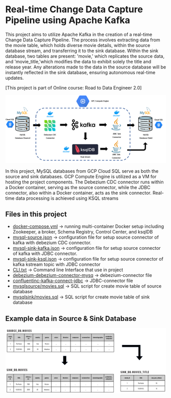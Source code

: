 # Real-time Change Data Capture Pipeline using Apache Kafka
This project aims to utilize Apache Kafka in the creation of a real-time Change Data Capture Pipeline. The process involves extracting data from the movie table, which holds diverse movie details, within the source database stream,
and transferring it to the sink database. Within the sink database, two tables are present: 'movie,' which replicates the source data, and 'movie_title,'which modifies the data to exhibit solely the title and release year.
Any alterations made to the data in the source database will be instantly reflected in the sink database, ensuring autonomous real-time updates.

[This project is part of Online course: Road to Data Engineer 2.0]

![Alt text](img/overview.png?raw=true "Title")


In this project, MySQL databases from GCP Cloud SQL serve as both the source and sink databases. GCP Compute Engine is utilized as a VM for hosting the project components. The Debezium CDC connector runs within a Docker container, 
serving as the source connector, while the JDBC connector, also within a Docker container, acts as the sink connector. Real-time data processing is achieved using KSQL streams

## Files in this project
- [docker-compose.yml](src/docker-compose.yml) -> running multi-container Docker setup including Zookeeper, a broker, Schema Registry, Control Center, and ksqlDB 
- [mysql-source.json](src/mysql-source.json) -> configuration file for setup source connector of kafka with debezium CDC connector.
- [mysql-sink-kafka.json](src/mysql-sink-kafka.json) -> configuration file for setup source connector of kafka with  JDBC connector.
- [mysql-sink-ksql.json](src/mysql-sink-ksql.json) -> configuration file for setup source connector of kafka kstream topic with JDBC connector
- [CLI.txt](src/CLI.txt) -> Command line Interface that use in project
- [debezium-debezium-connector-mysq](src/connectors/debezium-debezium-connector-mysql) ->  debezium-connector file
- [confluentinc-kafka-connect-jdbc](src/connectors/confluentinc-kafka-connect-jdbc) -> JDBC-connector file
- [mysqlsource/movies.sql](src/mysqlsource/movies.sql) -> SQL script for create movie table of source database
- [mysqlsink/movies.sql](src/mysqlsink/movies.sql) -> SQL script for create movie table of sink database 

## Example data in Source & Sink Database

![Alt text](img/ex_data.png?raw=true "Title")


